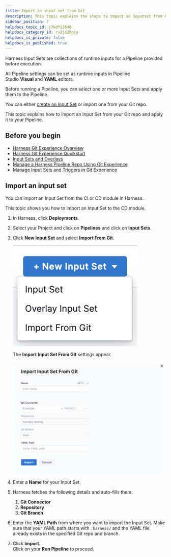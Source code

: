 ```yaml
---
title: Import an input set from Git
description: This topic explains the steps to import an Inputset from Git.
sidebar_position: 7
helpdocs_topic_id: j7kdfi3640
helpdocs_category_id: rv2jo2hoiy
helpdocs_is_private: false
helpdocs_is_published: true
---
```


Harness Input Sets are collections of runtime inputs for a Pipeline provided before execution.

All Pipeline settings can be set as runtime inputs in Pipeline Studio **Visual** and **YAML** editors.

Before running a Pipeline, you can select one or more Input Sets and apply them to the Pipeline.

You can either [create an Input Set](../pipelines/input-sets#create-input-sets) or import one from your Git repo.

This topic explains how to import an Input Set from your Git repo and apply it to your Pipeline.

## Before you begin

* [Harness Git Experience Overview](git-experience-overview.md)
* [Harness Git Experience Quickstart](configure-git-experience-for-harness-entities.md)
* [Input Sets and Overlays](../pipelines/input-sets.md)
* [Manage a Harness Pipeline Repo Using Git Experience](manage-a-harness-pipeline-repo-using-git-experience.md)
* [Manage Input Sets and Triggers in Git Experience](manage-input-sets-in-simplified-git-experience.md)

## Import an input set

You can import an Input Set from the CI or CD module in Harness.

This topic shows you how to import an Input Set to the CD module.

1. In Harness, click **Deployments**.
2. Select your Project and click on **Pipelines** and click on **Input Sets**.
3. Click **New Input Set** and select **Import From Git**.
   
   ![](./static/import-input-sets-00.png)
   
   The **Import Input Set From Git** settings appear.
   
   ![](./static/importinputsetfromGit.png)

4. Enter a **Name** for your Input Set.
5. Harness fetches the following details and auto-fills them:
	1. **Git Connector**
	2. **Repository**
	3. **Git Branch**
6. Enter the **YAML Path** from where you want to import the Input Set. Make sure that your YAML path starts with `.harness/` and the YAML file already exists in the specified Git repo and branch.
7. Click **Import**.  
Click on your **Run Pipeline** to proceed.


